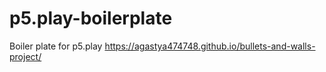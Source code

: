 # p5.play-boilerplate
Boiler plate for p5.play
 https://agastya474748.github.io/bullets-and-walls-project/

